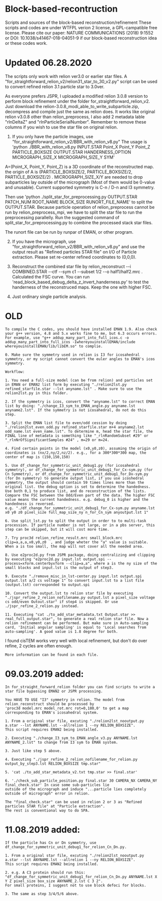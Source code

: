 # Block-based-recontruction
Scripts and sources of the block-based reconstruction/refinement
These scripts and codes are under WTFPL verion 2 license, a GPL-campatible free license.
Please cite our paper: NATURE COMMUNICATIONS (2018) 9:1552 or DOI: 10.1038/s41467-018-04051-9
if our block-based reconstruction idea or these codes work.

# Updated 06.28.2020

The scripts only work with relion ver3.0 or earlier star files. A "for_straightforward_relion_v2/relion31_star_to_30_v2.py" script can be used to convert refined relion 3.1 particle star to 3.0ver.

As everyone prefers JSPR, I uploaded a modified relion 3.0.8 version to perform block refinement under the folder for_straightforward_relion_v2. Just download the relion-3.0.8_modi_able_to_write_subparticle.zip, decompress and compile just the same as relion does. It works like original relion v3.0.8 other than relion_preprocess, I also add 2 metadata lable "rlnDeltaZ" and "rlnParticleSerialNumber". Remember to remove these columns if you wish to use the star file on original relion.
	
1.	If you only have the particle images, use "for_straightforward_relion_v2/BBR_with_relion_v8.py"
The usage is 'python ./BBR_with_relion_v8.py INPUT.STAR Point_X Point_Y Point_Z PARTICLE_BOXSIZE OUTPUT.STAR HANDERNESS_OPTION MICROGRAPH_SIZE_X MICROGRAPH_SIZE_Y SYM'

A=(Point_X, Point_Y, Point_Z) is a 3D coordinate of the reconstructed map. the origin of A is (PARTICLE_BOXSIZE/2, PARTICLE_BOXSIZE/2, PARTICLE_BOXSIZE/2) . MICROGRAPH_SIZE_X/Y are needed to drop subparticles lay outside of the micrograph (Most of them would be 0-value and unusable). Current supported symmetry is C-n / D-n and I3 symmetry.

Then use 'python ./split_star_for_preprocessing.py OUTPUT.STAR PATCH_NUM ROOT_NAME BLOCK_SIZE RUNORT_FILE_NAME' to split the OUTPUT.STAR. Because particle operation of relion_preprocess cannot be run by relion_preprocess_mpi, we have to split the star file to run the preprocessing parallelly. 
Run the suggested command of split_star_for_preprocessing.py to combine the processed stack star files.

The runort file can be run by runpar of EMAN, or other program.

2.	If you have the micrograph, use "for_straightforward_relion_v2/BBR_with_relion_v8.py" and use the output result as "Refined particles STAR file" on I/O of Particle extraction. Please set re-center refined coordinates to (0,0,0).

3.	Reconstruct the combined star file by relion_reconstruct --i COMBINED.STAR --ctf --sym c1 --subset 1/2 --o half1/half2.mrc . Calculated the FSC curve.
You can run 'read_block_based_debug_delta_z_invert_handerness.py' to test the handerness of the reconstruced maps. Keep the one with higher FSC.

4.	Just ordinary single particle analysis.

# OLD
	To compile the C codes, you should have installed EMAN 1.9. Also check your g++ version, 4.8 and 5.x works fine to me, but 6.3 occurs errors.
	For example, use "g++ addup_many_part_into_full_icos.c -o addup_many_part_into_full_icos -IwhereyouinstallEMAN/include whereyouinstallEMAN/lib/libEM.so" to complie.

	0. Make sure the symmetry used in relion is I3 for icosahedral symmetry, or my script cannot convert the euler angles to EMAN's icos symmetry.

	Workflow:

	1. You need a full-size model (can be from relion) and particles set in EMAN or EMAN2 list form by executing "./relion2lst.py refined_starfile.star --lst anyname.lst" . Make sure to use the relion2lst.py in this folder.
	
	2. If the symmetry is icos, convert the "anyname.lst" to correct EMAN list by doing: "./change_I3_sym_to_EMAN_angle.py anyname.lst anyname2.lst". If the symmetry is not icosahedral, do not do this step.
	
	3. Split the EMAN list file to even/odd cession by doing "./relion2lst_even_odd.py refined_starfile.star m+4 anyname2.lst odd_name.lst even_name.lst". To determine m, head the star file, the FINAL line of metadata is something like "_rlnRandomSubset #29" or "_rlnNrOfSignificantSamples #24" , m=29 or m=24.

	4. Find certain points in the model (x0,y0,z0), assuming the origin of coordinates is (nx/2,ny/2,nz/2). e.g., for a 300*300*300 map, the center of map is (150,150,150)

	5. Use df_change_for_symmetric_unit_debug1.py (for icosahedral symmetry), or df_change_for_symmetric_unit_debug1_for_Cx-sym.py (for Cn Symmetry), or df_change_for_symmetric_unit_debug1_for_Dx-sym.py (for Dn symmetry) to generate output list, if you use icoshedral symmetry, the output should contain 59 times lines more than the original list. the debug option is set to determine the handedness. Use both 0,1 to produce list, and do reconstruction of the lists. Compare the FSC between the Odd/Even part of the data. The higher FSC value means the current handedness. e.g. debug_0 is higher and the handedness is reversed.
	e.g. "./df_change_for_symmetric_unit_debug1_for_Cx-sym.py anyname.lst x0 y0 z0 pixel_size full_map_size_ny n_for_Cn_sym anyoutput.lst 1"

	6. Use split_lst.py to split the output in order to to multi-task procession. If particle number is not large, or in a pbs server, this step can be skipped, but it will cost more time.

	7. Try proc3d relion_refine_result.mrc small_block.mrc clip=a,a,a,x0,y0,z0	, and judge wheter the "a" value is suitable. When a is too small, the map will not cover all the needed area.

	8. Use e2proc2d.py from JSPR package, doing centralizing and clipping by executing "e2proc2d.py input.lst output.spi --process=xform.centerbyxform --clip=a,a", where a is the ny size of the small blocks and input.lst is the output of step3.

	9. Execute "./remove_misc_in_lst-center.py input.lst output.spi output.lst a/2 cs voltage 1" to convert input.lst to a list file (output.lst) corresponded to output.spi

	10. Convert the output.lst to relion star file by executing "./jspr_refine_2_relion_nofilename.py output.lst a pixel_size voltage cs odd/even Outout.star" if step4 is skipped. Or use ./jspr_refine_2_relion.py instead.

	11. Executing "cat ./to_add_star_metadata.txt Output.star >> real_full_output.star", to generate a real relion star file. Now a relion refinement can be performed. But make sure in Auto-sampling card, 'Initial angular sampling' is equal to 'Local searches from auto-sampling'. A good value is 1.8 degree for both.
	
  I found cisTEM works very well with local refinement, but don't do over refine, 2 cycles are often enough.
  
	More information can be found in each file.

#	09.03.2019 added:

	In for_straight_forward_relion folder you can find scripts to write a star file bypassing EMAN2 or JSPR processing.
	
	You HAVE TO USE "I3" symmetry in relion. The model from relion_reconstruct should be processed by
	'proc3d model.mrc model_rot.mrc rot=0,180,0' to get a map corresponding to EMAN's icosahedral system.
	
	1. From a original star file, excuting "./relion2lst_nooutput.py a.star --lst ANYNAME.lst --allrelion 1 --ny RELION_BOXSIZE".
	This script requires EMAN2 being installed.
	
	2. Executing "./change_I3_sym_to_EMAN_angle_v3.py ANYNAME.lst ANYNAME_2.lst" to change from I3 sym to EMAN system.
	
	3. Just like step 5 above.
	
	4. Executing "./jspr_refine_2_relion_nofilename_for_relion.py output_by_step3.lst RELION_BOXSIZE tmp.star"
	
	5. 'cat ./to_add_star_metadata_v2.txt tmp.star >> final.star'
	
	6. './check_sub_particle_position.py final.star 30 CAMERA_NX CAMERA_NY final_check.star' In case some sub-particles lie
	outside of the micrograph and induce "...particle lies completely outside of micrograph" error in relion.
	
	The "final_check.star" can be used in relion 2 or 3 as "Refined particles STAR file" at "Particle extraction".
	The rest is conventional way to do SPA.
#	11.08.2019 added:

	If the particle has Cn or Dn symmetry, use df_change_for_symmetric_unit_debug1_for_relion_Cn_Dn.py.
	
	1. From a original star file, excuting "./relion2lst_nooutput.py a.star --lst ANYNAME.lst --allrelion 1 --ny RELION_BOXSIZE".
	This script requires EMAN2 being installed.
	
	2. e.g. A C3 protein should run this: "df_change_for_symmetric_unit_debug1_for_relion_Cn_Dn.py ANYNAME.lst X Y Z pixel_size box_size ANYNAME_2.lst C 3 2".
	For small proteins, I suggest not to use block defoci for blocks.
	
	3. The same as step 3/4/5/6 above.
